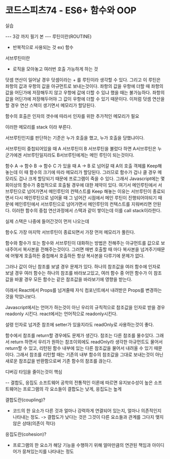 # 코드스피츠74 - ES6+ 함수와 OOP 
실습

--- 3강 까지 필기 본 ---
루틴이란(ROUTINE)
- 반복적으로 사용되는 것 ex) 함수

서브루틴이란
- 로직을 모아놓고 여러번 호출 가능하게 하는 것

덧셈 연산이 일어날 경우 덧셈이라는 + 를 루틴이라 생각할 수 있다.
그리고 이 루틴은 좌항의 값과 우항의 값을 아규먼트로 보내는것이다. 좌항의 값을 우항에 더할 때 좌항의 값을 어딘가에 저장해두지 않고 우항에 값에 더할 수 있냐 했을 때는 불가능하다.
좌항의 값을 어딘가에 저장해두어야 그 값이 우항에 더할 수 있기 때문이다. 이처럼 덧셈 연산을 할 경우 연산 스택이 생기면서 메모리가 할당된다.

함수의 호출은 인자의 갯수에 따라서 인자를 위한 추가적인 메모리가 필요

이러한 메모리를 stack 이라 부른다.

서브루틴인지를 판단하는 기준은
누가 호출을 했고, 누가 호출을 당했냐이다.

서브루틴이 중첩되어있을 때 
A 서브루틴이 B 서브루틴을 불렀다 하면 A서브루틴은 누군가에겐 서브루틴일지라도 B서브루틴에게는 메인 루틴이 되는것이다.

함수 A -> 함수 B -> 함수 C 가 있을 때 A -> B 로 넘어갈 때 A의 호출 객체를 Keep해놓는데 이 때 함수의 크기에 따라 메모리가 할당된다. 그러므로 함수가 겁나 클 경우 메모리도 겁나 크게 할당되기 때문에 프로그램이 죽을 수 있다. 그래서 Javascript에는 몇회이상의 함수가 중첩적으로 호출될 경우에 대한 제약이 있다.
여기서 메인루틴에서 서브루틴으로 넘어가면서 메인루틴의 컨텍스트를 Keep 해놓는 이유는 서브루틴이 종료되면서 다시 메인루틴으로 넘어올 때 그 넘어간 시점에서 메인 루틴이 진행되어야되기 때문에 메인루틴에서 서브루틴으로 넘어가면서 메인루틴의 컨텍스트를 지워버리면 안된다. 
이러한 함수의 중첩 연산과정에서 스택과 같이 쌓이는데 이를 call stack이라한다.

실제 스택은 나중에 들어간것이 먼저 나오는데

함수도 가장 마지막 서브루틴이 종료되면서 가장 먼저 메모리가 풀린다.

함수와 함수가 또는 함수와 서브루틴이 대화하는 방법은 전해주는 아규먼트를 값으로 보내주어서 복사본을 전해주는것이다. 그러면 매번 호출할 때 마다 복사본을 넘겨주기때문에 어떻게 호출하든 중첩해서 호출하든 항상 복사본을 다루기에 문제가 없다.

그러나 값이 아닌 참조를 보낼 경우 문제가 있다.
하나의 참조값을 여러 함수에 인자로 보낼 경우 여러 함수는 하나의 참조를 바라보고있고, 여러 함수 중 어떤 함수가 이 참조값을 바꿀 경우 모든 함수는 같은 참조값을 바라보기에 영향을 받는다. 

이래서 React에서 Props를 넘겨줄때 자식 컴포넌트에서 내려받은 Props를 변경하는것을 막았나보다. 

Javascript에서는 언어가 하는것이 아닌 우리의 규칙적으로 참조값을 인자로 받을 경우 readonly 시킨다.
react에서는 언어적으로 readonly시킨다.

설령 인자로 넘겨준 참조에 setter가 있을지라도 readOnly로 사용하는것이 좋다.

함수에서 참조를 return할 경우에도 문제가 생긴다.
참조는 다른 참조를 물수있다. 그래서 return 하면서 우리가 원하는 참조이외에도 readOnly라 생각한 아규먼트도 물어서 return할 수 있고, 리턴된 함수 내부에 있는 다른 참조값을 물어서 내려올 수 있기 때문이다. 그래서 참조를 리턴할 때는 기존의 내부 함수의 참조값을 그대로 보내는것이 아닌 새로운 참조값을 반환함으로써 기존 함수의 참조를 끊는다.

디버깅 타임을 줄이는것이 핵심

-- 결합도, 응집도
소프트웨어 공학의 전통적인 이론에 따르면 유지보수성이 높은 소프트웨어는 프로그램의 각 요소들이 결합도는 낮게, 응집도는 높게

결합도란(coupling)?
- 코드의 한 요소가 다른 것과 얼마나 강력하게 연결되어 있는지, 얼마나 의존적인지 나타내는 정도. -> 결합도가 낮다는 것은 그것이 다른 요소들과 관계를 그다지 맺지 않은 상태(의존이 적다)

응집도란(cohesion)?
- 프로그램의 한 요소가 해당 기능을 수행하기 위해 얼마만큼의 연관된 책임과 아이디어가 뭉쳐있는지를 나타내는 정도 
